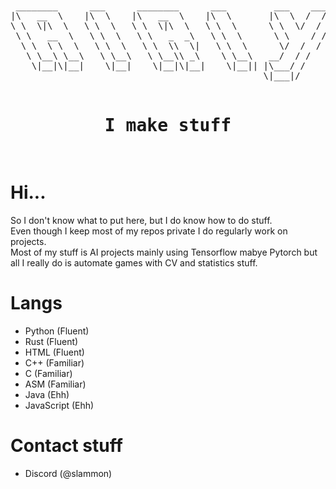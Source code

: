 <br>
<pre align="center">
 ________      ___      ________      ___         ___    ___ 
|\   __  \    |\  \    |\   __  \    |\  \       |\  \  /  /|
\ \  \|\  \   \ \  \   \ \  \|\  \   \ \  \      \ \  \/  / /
 \ \   __  \   \ \  \   \ \   _  _\   \ \  \      \ \    / / 
  \ \  \ \  \   \ \  \   \ \  \\  \|   \ \  \      \/  /  /  
   \ \__\ \__\   \ \__\   \ \__\\ _\    \ \__\   __/  / /    
    \|__|\|__|    \|__|    \|__|\|__|    \|__|| |\___/ /     
                                                \|___|/      
  <h1>I make stuff</h1>
</pre>
<!--i got the bubble letter idea from https://github.com/lmstudio-ai/.github/tree/main/profile -->

# Hi...
So I don't know what to put here, but I do know how to do stuff.<br>
Even though I keep most of my repos private I do regularly work on projects.<br>
Most of my stuff is AI projects mainly using Tensorflow mabye Pytorch but all I really do is automate games with CV and statistics stuff.

# Langs
- Python (Fluent)
- Rust (Fluent)
- HTML (Fluent)
- C++ (Familiar)
- C (Familiar)
- ASM (Familiar)
- Java (Ehh)
- JavaScript (Ehh)

# Contact stuff
- Discord (@slammon)
